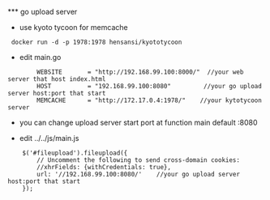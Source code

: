 *** go upload server
- use kyoto tycoon for memcache

``` docker run -d -p 1978:1978 hensansi/kyototycoon```

- edit main.go

```
        WEBSITE       = "http://192.168.99.100:8000/"  //your web server that host index.html
        HOST          = "192.168.99.100:8080"         //your go upload server host:port that start
        MEMCACHE      = "http://172.17.0.4:1978/"    //your kytotycoon server
```

- you can change upload server start port at function main default :8080

- edit ../../js/main.js

```
    $('#fileupload').fileupload({
        // Uncomment the following to send cross-domain cookies:
        //xhrFields: {withCredentials: true},
        url: '//192.168.99.100:8080/'    //your go upload server host:port that start
    });
```
